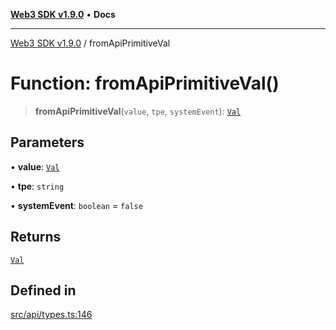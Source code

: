 [**Web3 SDK v1.9.0**](../README.md) • **Docs**

***

[Web3 SDK v1.9.0](../globals.md) / fromApiPrimitiveVal

# Function: fromApiPrimitiveVal()

> **fromApiPrimitiveVal**(`value`, `tpe`, `systemEvent`): [`Val`](../type-aliases/Val.md)

## Parameters

• **value**: [`Val`](../namespaces/node/type-aliases/Val.md)

• **tpe**: `string`

• **systemEvent**: `boolean` = `false`

## Returns

[`Val`](../type-aliases/Val.md)

## Defined in

[src/api/types.ts:146](https://github.com/Mystic-Nayy/alephium-web3/blob/ee41f5e0e7d7fb0b155fe62f05b2ac03772895ca/packages/web3/src/api/types.ts#L146)
